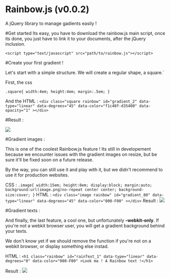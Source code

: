Rainbow.js (v0.0.2)
==========

A jQuery library to manage gadients easily ! 

#Get started
Its easy, you have to download the rainbow.js main script, once its done, you just have to link it to your documents, after the jQuery inclusion.

`<script type="text/javascript" src="path/to/rainbow.js"></script>`

#Create your first gradient !

Let's start with a simple structure. We will create a regular shape, a square.`

First, the css

`.square{ width:4em; height:4em; margin:.5em; }`

And the HTML : 
`<div class="square rainbow" id="gradient_2" data-type="linear" data-degrees="45" data-color="f1c40f-d35400" data-opacity="1" ></div>`

#Result : 

![](http://puu.sh/6ZyjF.png)


#Gradient images : 

This is one of the coolest Rainbow.js feature ! Its still in developement because we encounter issues with the gradient images on resize, but be sure it'll be fixed soon on a future release. 

By the way, you can still use it and play with it, but we didn't recommend to use it for production websites. 

CSS :
`.image{ width:15em; height:8em; display:block; margin:auto; background:url(image.png)no-repeat center center; background-size:cover; }`
HTML : 
`<div class="image rainbow" id="gradient_80" data-type="linear" data-degrees="45" data-color="000-F00" ></div>`
Result : 
![](http://puu.sh/6ZyEw.png)

#Gradient texts : 

And finally, the last feature, a cool one, but unfortunately **-webkit-only**. 
If you're not a webkit browser user, you will get a gradient background behind your texts. 

We don't know yet if we should remove the function if you're not on a webkit browser, or display something else instad. 

HTML : 
`<h1 class="rainbow" id="rainText_1" data-type="linear" data-degrees="0" data-color="000-F00" >Look ma ! A Rainbow text !</h1>`

Result : 
![](http://puu.sh/6ZyMM.png)

